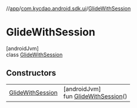 //[app](../../../index.md)/[com.kycdao.android.sdk.ui](../index.md)/[GlideWithSession](index.md)

# GlideWithSession

[androidJvm]\
class [GlideWithSession](index.md)

## Constructors

| | |
|---|---|
| [GlideWithSession](-glide-with-session.md) | [androidJvm]<br>fun [GlideWithSession](-glide-with-session.md)() |
